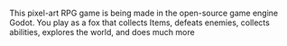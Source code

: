 This pixel-art RPG game is being made in the open-source game engine Godot. You play as a fox that collects Items, defeats enemies, collects abilities, explores the world, and does much more 
